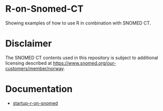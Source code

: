 # R-on-Snomed-CT
Showing examples of how to use R in combination with SNOMED CT. 

# Disclaimer
The SNOMED CT contents used in this repository is subject to additional licensing described at https://www.snomed.org/our-customers/member/norway. 

# Documentation

- [startup-r-on-snomed](docs/startup-r-on-snomed-ct.md)




